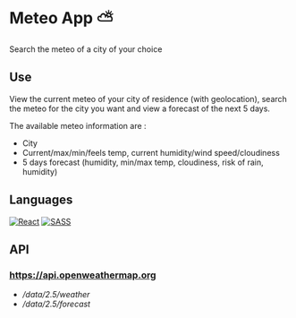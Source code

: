 # Meteo App ⛅

Search the meteo of a city of your choice

## Use

View the current meteo of your city of residence (with geolocation), search the meteo for the city you want and view a forecast of the next 5 days.

The available meteo information are :
- City
- Current/max/min/feels temp, current humidity/wind speed/cloudiness
- 5 days forecast (humidity, min/max temp, cloudiness, risk of rain, humidity)

## Languages

[![React](https://img.shields.io/badge/React-20232A?style=for-the-badge&logo=react&logoColor=61DAFB)](https://github.com/tame84)
[![SASS](https://img.shields.io/badge/Sass-CC6699?style=for-the-badge&logo=sass&logoColor=white)](https://github.com/tame84)

## API

### https://api.openweathermap.org
- */data/2.5/weather*
- */data/2.5/forecast*
